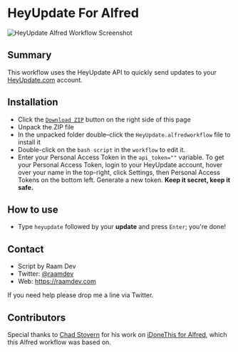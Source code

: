 # HeyUpdate For Alfred

![HeyUpdate Alfred Workflow Screenshot](https://cloud.githubusercontent.com/assets/53005/17376088/ed5f046e-5981-11e6-985f-3ab08e2939f2.png)

## Summary

This workflow uses the HeyUpdate API to quickly send updates to your [HeyUpdate.com](http://heyupdate.com) account.

## Installation

- Click the [`Download ZIP`](https://github.com/raamdev/heyupdate-for-alfred/archive/master.zip) button on the right side of this page
- Unpack the ZIP file
- In the unpacked folder double–click the `HeyUpdate.alfredworkflow` file to install it
- Double-click on the `bash script` in the `workflow` to edit it.
- Enter your Personal Access Token in the `api_token=""` variable. To get your Personal Access Token, login to your HeyUpdate account, hover over your name in the top-right, click Settings, then Personal Access Tokens on the bottom left. Generate a new token. **Keep it secret, keep it safe.**

## How to use

- Type `heyupdate` followed by your **update** and press `Enter`; you're done!

## Contact

- Script by Raam Dev
- Twitter: [@raamdev](https://twitter.com/raamdev)
- Web: <https://raamdev.com>

If you need help please drop me a line via Twitter.

## Contributors

Special thanks to [Chad Stovern](http://www.chadstovern.com/) for his work on [iDoneThis for Alfred](https://github.com/chadhs/idonethis-for-alfred), which this Alfred workflow was based on.
